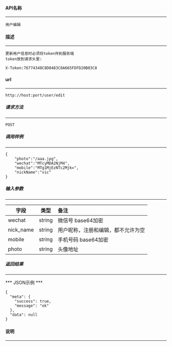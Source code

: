 #### API名称
---
```
用户编辑
```

#### 描述
---
```
更新用户信息时必须将token传到服务端
token放到请求头里:

X-Token:76774348C8D0483C8A665FDFD20B03C8

```

#### url
---
```
http://host:port/user/edit
```

##### 请求方法
---
```
POST
```

##### 调用样例
---
```
{
    "photo":"/aaa.jpg",
    "wechat":"MTcyMDA2NjM4",
    "mobile":"MTg1MjEzNTc2Mjk=",
    "nickName":"vic"
}
```

##### 输入参数
---
|字段     |类型     |备注
|---------|:------:|:-------|
|wechat     |string  |微信号 base64加密 |
|nick_name     |string  |用户昵称，注册和编辑，都不允许为空 |
|mobile     |string  |手机号码 base64加密  |
|photo     |string  |头像地址  |


##### 返回结果
---
*** JSON示例 ***
```
{
  "meta": {
    "success": true,
    "message": "ok"
  },
  "data": null
}
```

#### 说明
---


